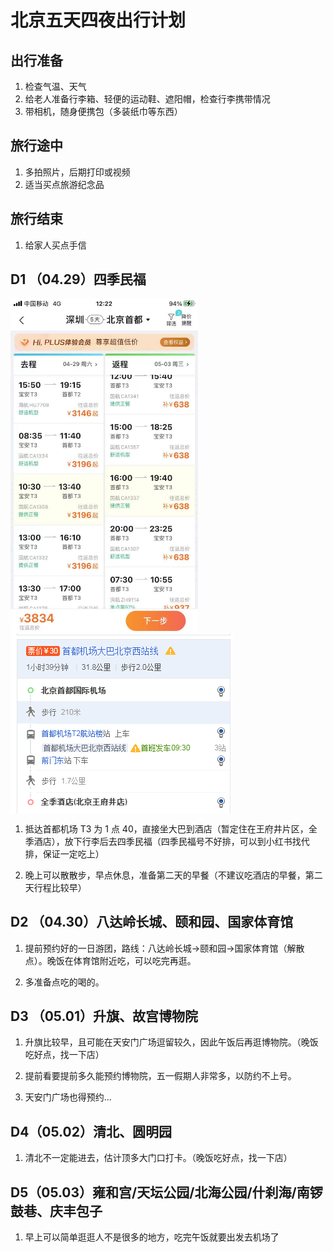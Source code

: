 # 北京五天四夜出行计划

## 出行准备

1. 检查气温、天气
2. 给老人准备行李箱、轻便的运动鞋、遮阳帽，检查行李携带情况
3. 带相机，随身便携包（多装纸巾等东西）

## 旅行途中

1. 多拍照片，后期打印或视频
2. 适当买点旅游纪念品

## 旅行结束

1. 给家人买点手信

## D1 （04.29）四季民福

<img src=./imgs/flight.jpg width=300 align='center' />

<img src=./imgs/arrive.jpg align='center' />

1. 抵达首都机场 T3 为 1 点 40，直接坐大巴到酒店（暂定住在王府井片区，全季酒店），放下行李后去四季民福（四季民福号不好排，可以到小红书找代排，保证一定吃上）

2. 晚上可以散散步，早点休息，准备第二天的早餐（不建议吃酒店的早餐，第二天行程比较早）

## D2 （04.30）八达岭长城、颐和园、国家体育馆

1. 提前预约好的一日游团，路线：八达岭长城->颐和园->国家体育馆（解散点）。晚饭在体育馆附近吃，可以吃完再逛。

2. 多准备点吃的喝的。

## D3 （05.01）升旗、故宫博物院

1. 升旗比较早，且可能在天安门广场逗留较久，因此午饭后再逛博物院。（晚饭吃好点，找一下店）

2. 提前看要提前多久能预约博物院，五一假期人非常多，以防约不上号。

3. 天安门广场也得预约...

## D4（05.02）清北、圆明园

1. 清北不一定能进去，估计顶多大门口打卡。（晚饭吃好点，找一下店）

## D5（05.03）雍和宫/天坛公园/北海公园/什刹海/南锣鼓巷、庆丰包子

1. 早上可以简单逛逛人不是很多的地方，吃完午饭就要出发去机场了
